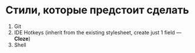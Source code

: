 # Стили, которые предстоит сделать
1. Git
2. IDE Hotkeys (inherit from the existing stylesheet, create just 1 field — **Cloze**)
3. Shell